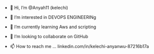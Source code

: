 - 👋 Hi, I’m @Anyah11 (kelechi)
- 👀 I’m interested in DEVOPS ENGINEERINg
- 🌱 I’m currently learning Aws and scripting 
- 💞️ I’m looking to collaborate on GitHub 

- 📫 How to reach me ...
 linkedin.com/in/kelechi-anyanwu-87216b17a

<!---
Anyah11/Anyah11 is a ✨ special ✨ repository because its `README.md` (this file) appears on your GitHub profile.
You can click the Preview link to take a look at your changes.
--->
